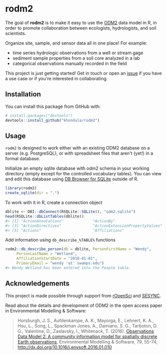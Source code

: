 
<!-- README.md is generated from README.Rmd. Please edit that file -->
rodm2
=====

The goal of **rodm2** is to make it easy to use the [ODM2](https://github.com/ODM2/ODM2) data model in R, in order to promote collaboration between ecologists, hydrologists, and soil scientists.

Organize site, sample, and sensor data all in one place! For example:

-   time series hydrologic observations from a well or stream gage
-   sediment sample properties from a soil core analyzed in a lab
-   categorical observations manually recorded in the field

This project is just getting started! Get in touch or open an [issue](https://github.com/khondula/rodm2/issues) if you have a use case or if you're interested in collaborating.

Installation
------------

You can install this package from GitHub with:

``` r
# install.packages("devtools")
devtools::install_github("khondula/rodm2")
```

Usage
-----

`rodm2` is designed to work either with an existing ODM2 database on a server (e.g. PostgreSQL), or with spreadsheet files that aren't (yet!) in a formal database.

Initialize an empty sqlite database with odm2 schema in your working directory (empty except for the controlled vocabulary tables). You can view and edit this database using [DB Browser for SQLite](https://sqlitebrowser.org/) outside of R.

``` r
library(rodm2)
create_sqlite(dir = ".")
```

To work with it in R, create a connection object

``` r
dblite <- DBI::dbConnect(RSQLite::SQLite(), "odm2.sqlite")
head(RSQLite::dbListTables(dblite))
#> [1] "ActionAnnotations"             "ActionBy"                     
#> [3] "ActionDirectives"              "ActionExtensionPropertyValues"
#> [5] "Actions"                       "Affiliations"
```

Add information using `db_describe_%TABLE%` functions

``` r
rodm2::db_describe_person(db = dblite, PersonFirstName = "Wendy",
     PersonLastName = "Wetland",
     AffiliationStartDate = "2018-01-01",
     PrimaryEmail = "wendy 'at' swamps.edu")
#> Wendy Wetland has been entered into the People table.
```

Acknowledgements
----------------

This project is made possible through support from [rOpenSci](https://ropensci.org/) and [SESYNC](https://www.sesync.org/).

Read about the details and development of ODM2 in the open access paper in Environmental Modelling & Software:

> Horsburgh, J. S., Aufdenkampe, A. K., Mayorga, E., Lehnert, K. A., Hsu, L., Song, L., Spackman Jones, A., Damiano, S. G., Tarboton, D. G., Valentine, D., Zaslavsky, I., Whitenack, T. (2016). [Observations Data Model 2: A community information model for spatially discrete Earth observations](http://dx.doi.org/10.1016/j.envsoft.2016.01.010), Environmental Modelling & Software, 79, 55-74, <http://dx.doi.org/10.1016/j.envsoft.2016.01.010>
